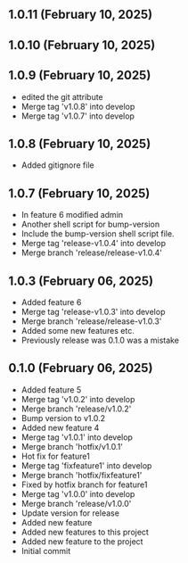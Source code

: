 ## 1.0.11 (February 10, 2025)


## 1.0.10 (February 10, 2025)


## 1.0.9 (February 10, 2025)
  - edited the git attribute
  - Merge tag 'v1.0.8' into develop
  - Merge tag 'v1.0.7' into develop

## 1.0.8 (February 10, 2025)
  - Added gitignore file

## 1.0.7 (February 10, 2025)
  - In feature 6 modified admin
  - Another shell script for bump-version
  - Include the bump-version shell script file.
  - Merge tag 'release-v1.0.4' into develop
  - Merge branch 'release/release-v1.0.4'

## 1.0.3 (February 06, 2025)
  - Added feature 6
  - Merge tag 'release-v1.0.3' into develop
  - Merge branch 'release/release-v1.0.3'
  - Added some new features etc.
  - Previously release was 0.1.0 was a mistake

## 0.1.0 (February 06, 2025)
  - Added feature 5
  - Merge tag 'v1.0.2' into develop
  - Merge branch 'release/v1.0.2'
  - Bump version to v1.0.2
  - Added new feature 4
  - Merge tag 'v1.0.1' into develop
  - Merge branch 'hotfix/v1.0.1'
  - Hot fix for feature1
  - Merge tag 'fixfeature1' into develop
  - Merge branch 'hotfix/fixfeature1'
  - Fixed by hotfix branch for feature1
  - Merge tag 'v1.0.0' into develop
  - Merge branch 'release/v1.0.0'
  - Update version for release
  - Added new feature
  - Added new features to this project
  - Added new feature to the project
  - Initial commit

